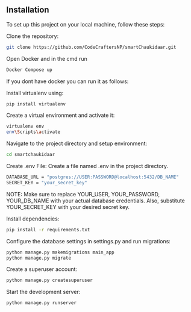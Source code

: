 
## Installation

To set up this project on your local machine, follow these steps:

Clone the repository:
```bash
git clone https://github.com/CodeCraftersNP/smartChaukidaar.git
```

Open Docker and in the cmd run 
```bash
Docker Compose up
```

If you dont have docker you can run it as follows:

Install virtualenv using:
```bash
pip install virtualenv
```

Create a virtual environment and activate it:
```bash
virtualenv env
env\Scripts\activate
```

Navigate to the project directory and setup environment:
```bash
cd smartchaukidaar
```
Create .env File: Create a file named .env in the project directory.
```bash
DATABASE_URL = "postgres://USER:PASSWORD@localhost:5432/DB_NAME"
SECRET_KEY = "your_secret_key"
```
NOTE: Make sure to replace YOUR_USER, YOUR_PASSWORD, YOUR_DB_NAME with your actual database credentials. Also, substitute YOUR_SECRET_KEY with your desired secret key.

Install dependencies:
```bash
pip install -r requirements.txt
```

Configure the database settings in settings.py and run migrations:
```bash
python manage.py makemigrations main_app
python manage.py migrate
```

Create a superuser account:
```bash
python manage.py createsuperuser
```
Start the development server:
```bash
python manage.py runserver
```

    
